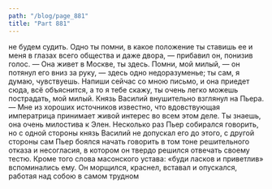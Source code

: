 ```yaml
---
path: "/blog/page_881"
title: "Part 881"
---
```


не будем судить. Одно ты помни, в какое положение ты ставишь ее и меня в глазах всего общества и даже двора, — прибавил он, понизив голос. — Она живет в Москве, ты здесь. Помни, мой милый, — он потянул его вниз за руку, — здесь одно недоразуменье; ты сам, я думаю, чувствуешь. Напиши сейчас со мною письмо, и она приедет сюда, всё объяснится, а то я тебе скажу, ты очень легко можешь пострадать, мой милый.
Князь Василий внушительно взглянул на Пьера.
— Мне из хороших источников известно, что вдовствующая императрица принимает живой интерес во всем этом деле. Ты знаешь, она очень милостива к Элен.
Несколько раз Пьер собирался говорить, но с одной стороны князь Василий не допускал его до этого, с другой стороны сам Пьер боялся начать говорить в том тоне решительного отказа и несогласия, в котором он твердо решился отвечать своему тестю. Кроме того слова масонского устава: «буди ласков и приветлив» вспоминались ему. Он морщился, краснел, вставал и опускался, работая над собою в самом трудном
